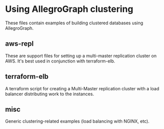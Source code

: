 # Using AllegroGraph clustering

These files contain examples of building clustered databases using AllegroGraph.

## aws-repl

These are support files for setting up a multi-master replication cluster on AWS. It's best used in conjunction with terraform-elb.

## terraform-elb

A terraform script for creating a Multi-Master replication cluster with a load balancer distributing work to the instances.

## misc

Generic clustering-related examples (load balancing with NGINX, etc).
